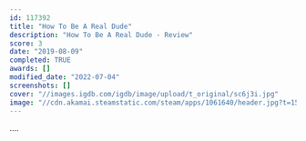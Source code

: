 ```yaml
---
id: 117392
title: "How To Be A Real Dude"
description: "How To Be A Real Dude - Review"
score: 3
date: "2019-08-09"
completed: TRUE
awards: []
modified_date: "2022-07-04"
screenshots: []
cover: "//images.igdb.com/igdb/image/upload/t_original/sc6j3i.jpg"
image: "//cdn.akamai.steamstatic.com/steam/apps/1061640/header.jpg?t=1557412061"
---
```

....